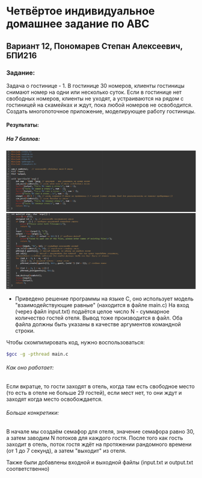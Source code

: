 # Четвёртое индивидуальное домашнее задание по АВС
## Вариант 12, Пономарев Степан Алексеевич, БПИ216
### Задание:
Задача о гостинице - 1. В гостинице 30 номеров, клиенты гостиницы
снимают номер на одни или несколько суток. Если в гостинице нет свободных номеров, клиенты не уходят, а устраиваются на рядом с гостиницей на
скамейках и ждут, пока любой номеров не освободится. Создать многопоточное приложение, моделирующее работу гостиницы.
#### Результаты:    
##### На 7 баллов:
![img](/7-1.png)
![img](/7-2.png)
- Приведено решение программы на языке C, оно использует модель "взаимодействующие равные" (находится в файле main.c)
На вход (через файл input.txt) подаётся целое число N - суммарное количество гостей отеля. Вывод тоже производится в файл. Оба файла должны быть указаны в качестве аргументов командной строки.

Чтобы скомпилировать код, нужно воспользоваться: 
```sh
$gcc -g -pthread main.c
```
###### Как оно работает:

Если вкратце, то гости заходят в отель, когда там есть свободное место (то есть в отеле не больше 29 гостей), если мест нет, то они ждут и заходят когда место освобождается. 

###### Больше конкретики:
В начале мы создаём семафор для отеля, значение семафора равно 30, а затем заводим N потоков для каждого гостя. После того как гость заходит в отель, поток гостя ждёт на протяжении рандомного времени (от 1 до 7 секунд), а затем "выходит" из отеля.

Также были добавлены входной и выходной файлы (input.txt и output.txt соответственно)
